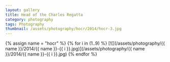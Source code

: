 ```yaml
---
layout: gallery
title: Head of the Charles Regatta
category: photography
tags: Photography
thumbnail: /assets/photography/hocr/2014/hocr-3.jpg
---
```


{% assign name = "hocr" %}
{% for i in (1..9) %}
[![](/assets/photography/{{ name }}/2014/{{ name }}-{{ i }}.jpg)](/assets/photography/{{ name }}/2014/{{ name }}-{{ i }}.jpg)
{% endfor %}